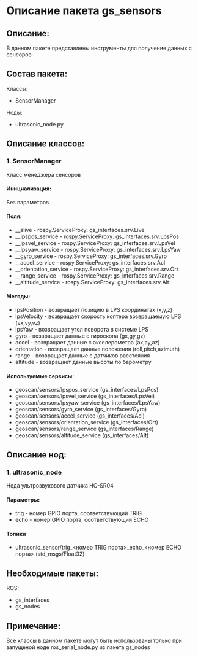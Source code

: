 # Описание пакета gs_sensors

## Описание:
В данном пакете представлены инструменты для получение данных с сенсоров

## Состав пакета:
Классы:
* SensorManager

Ноды:
* ultrasonic_node.py

## Описание классов:

### 1. SensorManager
Класс менеджера сенсоров

#### Инициализация:
Без параметров

#### Поля:
* __alive - rospy.ServiceProxy: gs_interfaces.srv.Live
* __lpspos_service - rospy.ServiceProxy: gs_interfaces.srv.LpsPos
* __lpsvel_service - rospy.ServiceProxy: gs_interfaces.srv.LpsVel
* __lpsyaw_service - rospy.ServiceProxy: gs_interfaces.srv.LpsYaw
* __gyro_service - rospy.ServiceProxy: gs_interfaces.srv.Gyro
* __accel_service - rospy.ServiceProxy: gs_interfaces.srv.Acl
* __orientation_service - rospy.ServiceProxy: gs_interfaces.srv.Ort
* __range_service - rospy.ServiceProxy: gs_interfaces.srv.Range
* __altitude_service - rospy.ServiceProxy: gs_interfaces.srv.Alt

#### Методы:
* lpsPosition - возвращает позицию в LPS координатах (x,y,z)
* lpsVelocity - возвращает скорость коптера возвращаемую LPS (vx,vy,vz)
* lpsYaw - возвращает угол поворота в системе LPS
* gyro - возвращает данные c гироскопа (gx,gy,gz)
* accel -  возвращает данные c акселерометра (ax,ay,az)
* orientation - возвращает данные положения (roll,pitch,azimuth)
* range - возвращает данные c датчиков расстояния
* altitude - возвращает данные высоты по барометру

#### Используемые сервисы:
* geoscan/sensors/lpspos_service (gs_interfaces/LpsPos)
* geoscan/sensors/lpsvel_service (gs_interfaces/LpsVel)
* geoscan/sensors/lpsyaw_service (gs_interfaces/LpsYaw)
* geoscan/sensors/gyro_service (gs_interfaces/Gyro)
* geoscan/sensors/accel_service (gs_interfaces/Acl)
* geoscan/sensors/orientation_service (gs_interfaces/Ort)
* geoscan/sensors/range_service (gs_interfaces/Range)
* geoscan/sensors/altitude_service (gs_interfaces/Alt)

## Описание нод:

### 1. ultrasonic_node
Нода ультрозвукового датчика HC-SR04

#### Параметры:
* trig - номер GPIO порта, соответствующий TRIG
* echo - номер GPIO порта, соответствующий ECHO

#### Топики
* ultrasonic_sensor/trig_<номер TRIG порта>_echo\_<номер ECHO порта> (std_msgs/Float32)

## Необходимые пакеты:
ROS:
* gs_interfaces
* gs_nodes

## Примечание:
Все классы в данном пакете могут быть использованы только при запущеной ноде ros_serial_node.py из пакета gs_nodes